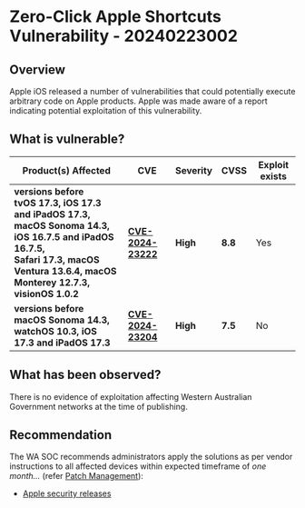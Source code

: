# Zero-Click Apple Shortcuts Vulnerability - 20240223002

## Overview

Apple iOS released a number of vulnerabilities that could potentially execute arbitrary code on Apple products. Apple was made aware of a report indicating potential exploitation of this vulnerability.

## What is vulnerable?

| Product(s) Affected                                                                                                                                                                          | CVE                                                                   | Severity | CVSS    | Exploit exists |
| -------------------------------------------------------------------------------------------------------------------------------------------------------------------------------------------- | --------------------------------------------------------------------- | -------- | ------- | -------------- |
| **versions before <br> tvOS 17.3, iOS 17.3 and iPadOS 17.3, macOS Sonoma 14.3, iOS 16.7.5 and iPadOS 16.7.5, <br> Safari 17.3, macOS Ventura 13.6.4, macOS Monterey 12.7.3, visionOS 1.0.2** | **[CVE-2024-23222](https://nvd.nist.gov/vuln/detail/CVE-2024-23222)** | **High** | **8.8** | Yes            |
| **versions before <br> macOS Sonoma 14.3, watchOS 10.3, iOS 17.3 and iPadOS 17.3**                                                                                                           | **[CVE-2024-23204](https://nvd.nist.gov/vuln/detail/CVE-2024-23204)** | **High** | **7.5** | No             |

## What has been observed?

There is no evidence of exploitation affecting Western Australian Government networks at the time of publishing.

## Recommendation

The WA SOC recommends administrators apply the solutions as per vendor instructions to all affected devices within expected timeframe of *one month...* (refer [Patch Management](../guidelines/patch-management.md)):

- [Apple security releases](https://support.apple.com/en-us/HT201222)
